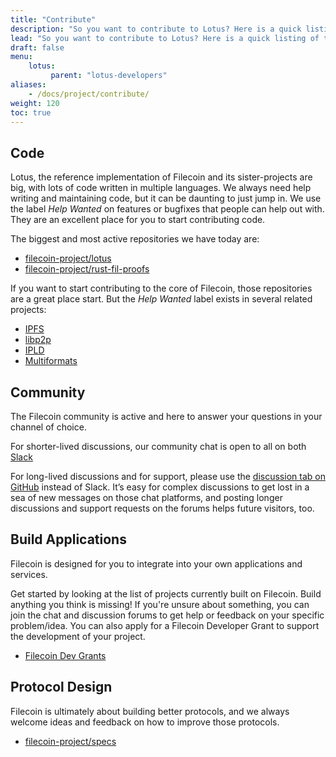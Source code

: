 ```yaml
---
title: "Contribute"
description: "So you want to contribute to Lotus? Here is a quick listing of things we need help with and how you can get started. Even if what you want to do is not listed here, we probably accept contributions for it! If you're unsure, please open a issue."
lead: "So you want to contribute to Lotus? Here is a quick listing of things we need help with and how you can get started. Even if what you want to do is not listed here, we probably accept contributions for it! If you're unsure, please open a issue."
draft: false
menu:
    lotus:
         parent: "lotus-developers"
aliases:
    - /docs/project/contribute/
weight: 120
toc: true
---
```


## Code

Lotus, the reference implementation of Filecoin and its sister-projects are big, with lots of code written in multiple languages. We always need help writing and maintaining code, but it can be daunting to just jump in. We use the label _Help Wanted_ on features or bugfixes that people can help out with. They are an excellent place for you to start contributing code.

The biggest and most active repositories we have today are:

- [filecoin-project/lotus](https://github.com/filecoin-project/lotus)
- [filecoin-project/rust-fil-proofs](https://github.com/filecoin-project/rust-fil-proofs)

If you want to start contributing to the core of Filecoin, those repositories are a great place start. But the _Help Wanted_ label exists in several related projects:

- [IPFS](https://github.com/ipfs)
- [libp2p](https://github.com/libp2p)
- [IPLD](https://github.com/libp2p)
- [Multiformats](https://github.com/multiformats)

## Community

The Filecoin community is active and here to answer your questions in your channel of choice.

For shorter-lived discussions, our community chat is open to all on both [Slack](https://filecoin.io/slack/)

For long-lived discussions and for support, please use the [discussion tab on GitHub](https://github.com/filecoin-project/lotus/discussions) instead of Slack. It’s easy for complex discussions to get lost in a sea of new messages on those chat platforms, and posting longer discussions and support requests on the forums helps future visitors, too.

## Build Applications

Filecoin is designed for you to integrate into your own applications and services.

Get started by looking at the list of projects currently built on Filecoin. Build anything you think is missing! If you're unsure about something, you can join the chat and discussion forums to get help or feedback on your specific problem/idea. You can also apply for a Filecoin Developer Grant to support the development of your project.

- [Filecoin Dev Grants](https://filecoin.io/grants/)

## Protocol Design

Filecoin is ultimately about building better protocols, and we always welcome ideas and feedback on how to improve those protocols.

- [filecoin-project/specs](https://github.com/filecoin-project/specs)

